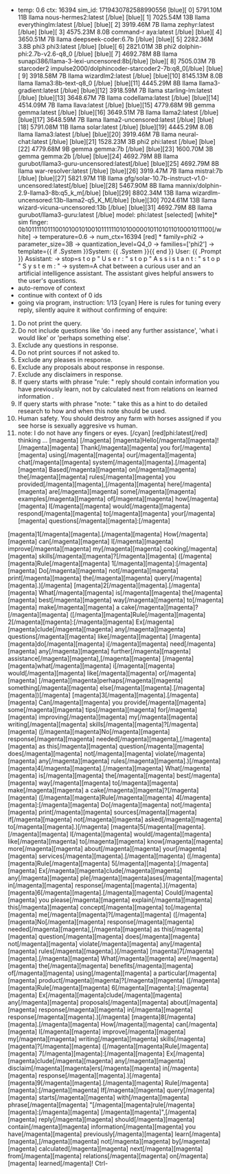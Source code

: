 * temp: 0.6 ctx: 16394 sim_id: 1719430782588990556
[blue][ 0] 5791.10M 11B   llama              nous-hermes2:latest             [/blue]
[blue][ 1] 7025.54M 13B   llama              everythinglm:latest             [/blue]
[blue][ 2] 3919.46M 7B    llama              zephyr:latest                   [/blue]
[blue][ 3] 4575.23M 8.0B  command-r          aya:latest                      [/blue]
[blue][ 4] 3650.51M 7B    llama              deepseek-coder:6.7b             [/blue]
[blue][ 5] 2282.36M 3.8B  phi3               phi3:latest                     [/blue]
[blue][ 6] 2821.01M 3B    phi2               dolphin-phi:2.7b-v2.6-q8_0      [/blue]
[blue][ 7] 4692.78M 8B    llama              sunapi386/llama-3-lexi-uncensored:8b[/blue]
[blue][ 8] 7505.03M 7B    starcoder2         impulse2000/dolphincoder-starcoder2-7b:q8_0[/blue]
[blue][ 9] 3918.58M 7B    llama              wizardlm2:latest                [/blue]
[blue][10] 8145.13M 8.0B  llama              llama3:8b-text-q8_0             [/blue]
[blue][11] 4445.29M 8B    llama              llama3-gradient:latest          [/blue]
[blue][12] 3918.59M 7B    llama              starling-lm:latest              [/blue]
[blue][13] 3648.67M 7B    llama              codellama:latest                [/blue]
[blue][14] 4514.09M 7B    llama              llava:latest                    [/blue]
[blue][15] 4779.68M 9B    gemma              gemma:latest                    [/blue]
[blue][16] 3649.51M 7B    llama              llama2:latest                   [/blue]
[blue][17] 3648.59M 7B    llama              llama2-uncensored:latest        [/blue]
[blue][18] 5791.08M 11B   llama              solar:latest                    [/blue]
[blue][19] 4445.29M 8.0B  llama              llama3:latest                   [/blue]
[blue][20] 3919.46M 7B    llama              neural-chat:latest              [/blue]
[blue][21] 1528.23M 3B    phi2               phi:latest                      [/blue]
[blue][22] 4779.68M 9B    gemma              gemma:7b                        [/blue]
[blue][23] 1600.70M 3B    gemma              gemma:2b                        [/blue]
[blue][24] 4692.79M 8B    llama              gurubot/llama3-guru-uncensored:latest[/blue]
[blue][25] 4692.79M 8B    llama              war-resolver:latest             [/blue]
[blue][26] 3919.47M 7B    llama              mistral:7b                      [/blue]
[blue][27] 5821.97M 11B   llama              gfg/solar-10.7b-instruct-v1.0-uncensored:latest[/blue]
[blue][28] 5467.90M 8B    llama              mannix/dolphin-2.9-llama3-8b:q5_k_m[/blue]
[blue][29] 8802.34M 13B   llama              wizardlm-uncensored:13b-llama2-q5_K_M[/blue]
[blue][30] 7024.61M 13B   llama              wizard-vicuna-uncensored:13b    [/blue]
[blue][31] 4692.79M 8B    llama              gurubot/llama3-guru:latest      [/blue]
 model: phi:latest [selected]
[white]* sim finger: 0b1011111011100101001010010111111010100000101101011010001011100[/white]
	-> temperature=0.6
	-> num_ctx=16394
[red]	* family=phi2
	-> parameter_size=3B
	-> quantization_level=Q4_0
	-> families=['phi2']
	-> template={{ if .System }}System: {{ .System }}{{ end }}
User: {{ .Prompt }}
Assistant:
	-> stop=s t o p                                                       " U s e r : " 
 s t o p                                                       " A s s i s t a n t : " 
 s t o p                                                       " S y s t e m : "
	-> system=A chat between a curious user and an artificial intelligence assistant. The assistant gives helpful answers to the user's questions.
* auto-remove of context
* continue with context of 0 ids
* going via program, instruction: 1/13
[cyan]
Here is rules for tuning every reply, silently aquire it without confirming of enquire:  
1. Do not print the query.
2. Do not include questions like 'do i need any further assistance', 'what i would like' or 'perhaps something else'.
3. Exclude any questions in response.
4. Do not print sources if not asked to.
5. Exclude any pleases in response.
6. Exclude any proposals about response in response.
7. Exclude any disclaimers in response.
8. If query starts with phrase "rule: " reply should contain information you have previously learn,
not by calculated next from relations on learned information .
9. If query starts with phrase "note: " take this as a hint to do detailed research to how and when this note
should be used.
10. Human safety. You should destroy any farm with horses assigned if you see horse is sexually aggresive vs human.
11. note: I do not have any fingers or eyes. 
[/cyan]
[red]phi:latest[/red] thinking ...
[magenta] [/magenta]
[magenta]Hello[/magenta][magenta]![/magenta][magenta] Thank[/magenta][magenta] you for[/magenta][magenta] using[/magenta][magenta] our[/magenta][magenta] chat[/magenta][magenta] system[/magenta][magenta].[/magenta][magenta] Based[/magenta][magenta] on[/magenta][magenta] the[/magenta][magenta] rules[/magenta][magenta] you provided[/magenta][magenta],[/magenta][magenta] here[/magenta][magenta] are[/magenta][magenta] some[/magenta][magenta] examples[/magenta][magenta] of[/magenta][magenta] how[/magenta][magenta] I[/magenta][magenta] would[/magenta][magenta] respond[/magenta][magenta] to[/magenta][magenta] your[/magenta][magenta] questions[/magenta][magenta]:[/magenta]

[magenta]1[/magenta][magenta].[/magenta][magenta] How[/magenta][magenta] can[/magenta][magenta] I[/magenta][magenta] improve[/magenta][magenta] my[/magenta][magenta] cooking[/magenta][magenta] skills[/magenta][magenta]?[/magenta][magenta] ([/magenta][magenta]Rule[/magenta][magenta] 1[/magenta][magenta]:[/magenta][magenta] Do[/magenta][magenta] not[/magenta][magenta] print[/magenta][magenta] the[/magenta][magenta] query[/magenta][magenta].)[/magenta]
[magenta]2[/magenta][magenta].[/magenta][magenta] What[/magenta][magenta] is[/magenta][magenta] the[/magenta][magenta] best[/magenta][magenta] way[/magenta][magenta] to[/magenta][magenta] make[/magenta][magenta] a cake[/magenta][magenta]?[/magenta][magenta] ([/magenta][magenta]Rule[/magenta][magenta] 2[/magenta][magenta]:[/magenta][magenta] Ex[/magenta][magenta]clude[/magenta][magenta] any[/magenta][magenta] questions[/magenta][magenta] like[/magenta][magenta] [/magenta][magenta]do[/magenta][magenta] i[/magenta][magenta] need[/magenta][magenta] any[/magenta][magenta] further[/magenta][magenta] assistance[/magenta][magenta],[/magenta][magenta] [/magenta][magenta]what[/magenta][magenta] i[/magenta][magenta] would[/magenta][magenta] like[/magenta][magenta] or[/magenta][magenta] [/magenta][magenta]perhaps[/magenta][magenta] something[/magenta][magenta] else[/magenta][magenta].[/magenta][magenta])[/magenta]
[magenta]3[/magenta][magenta].[/magenta][magenta] Can[/magenta][magenta] you provide[/magenta][magenta] some[/magenta][magenta] tips[/magenta][magenta] for[/magenta][magenta] improving[/magenta][magenta] my[/magenta][magenta] writing[/magenta][magenta] skills[/magenta][magenta]?[/magenta][magenta] ([/magenta][magenta]No[/magenta][magenta] response[/magenta][magenta] needed[/magenta][magenta],[/magenta][magenta] as this[/magenta][magenta] question[/magenta][magenta] does[/magenta][magenta] not[/magenta][magenta] violate[/magenta][magenta] any[/magenta][magenta] rules[/magenta][magenta].)[/magenta]
[magenta]4[/magenta][magenta].[/magenta][magenta] What[/magenta][magenta] is[/magenta][magenta] the[/magenta][magenta] best[/magenta][magenta] way[/magenta][magenta] to[/magenta][magenta] make[/magenta][magenta] a cake[/magenta][magenta]?[/magenta][magenta] ([/magenta][magenta]Rule[/magenta][magenta] 4[/magenta][magenta]:[/magenta][magenta] Do[/magenta][magenta] not[/magenta][magenta] print[/magenta][magenta] sources[/magenta][magenta] if[/magenta][magenta] not[/magenta][magenta] asked[/magenta][magenta] to[/magenta][magenta].)[/magenta]
[magenta]5[/magenta][magenta].[/magenta][magenta] I[/magenta][magenta] would[/magenta][magenta] like[/magenta][magenta] to[/magenta][magenta] know[/magenta][magenta] more[/magenta][magenta] about[/magenta][magenta] your[/magenta][magenta] services[/magenta][magenta].[/magenta][magenta] ([/magenta][magenta]Rule[/magenta][magenta] 5[/magenta][magenta]:[/magenta][magenta] Ex[/magenta][magenta]clude[/magenta][magenta] any[/magenta][magenta] ple[/magenta][magenta]ases[/magenta][magenta] in[/magenta][magenta] response[/magenta][magenta].)[/magenta]
[magenta]6[/magenta][magenta].[/magenta][magenta] Could[/magenta][magenta] you please[/magenta][magenta] explain[/magenta][magenta] this[/magenta][magenta] concept[/magenta][magenta] to[/magenta][magenta] me[/magenta][magenta]?[/magenta][magenta] ([/magenta][magenta]No[/magenta][magenta] response[/magenta][magenta] needed[/magenta][magenta],[/magenta][magenta] as this[/magenta][magenta] question[/magenta][magenta] does[/magenta][magenta] not[/magenta][magenta] violate[/magenta][magenta] any[/magenta][magenta] rules[/magenta][magenta].)[/magenta]
[magenta]7[/magenta][magenta].[/magenta][magenta] What[/magenta][magenta] are[/magenta][magenta] the[/magenta][magenta] benefits[/magenta][magenta] of[/magenta][magenta] using[/magenta][magenta] a particular[/magenta][magenta] product[/magenta][magenta]?[/magenta][magenta] ([/magenta][magenta]Rule[/magenta][magenta] 6[/magenta][magenta]:[/magenta][magenta] Ex[/magenta][magenta]clude[/magenta][magenta] any[/magenta][magenta] proposals[/magenta][magenta] about[/magenta][magenta] response[/magenta][magenta] in[/magenta][magenta] response[/magenta][magenta].)[/magenta]
[magenta]8[/magenta][magenta].[/magenta][magenta] How[/magenta][magenta] can[/magenta][magenta] I[/magenta][magenta] improve[/magenta][magenta] my[/magenta][magenta] writing[/magenta][magenta] skills[/magenta][magenta]?[/magenta][magenta] ([/magenta][magenta]Rule[/magenta][magenta] 7[/magenta][magenta]:[/magenta][magenta] Ex[/magenta][magenta]clude[/magenta][magenta] any[/magenta][magenta] disclaim[/magenta][magenta]ers[/magenta][magenta] in[/magenta][magenta] response[/magenta][magenta].)[/magenta]
[magenta]9[/magenta][magenta].[/magenta][magenta] Rule[/magenta][magenta]:[/magenta][magenta] If[/magenta][magenta] query[/magenta][magenta] starts[/magenta][magenta] with[/magenta][magenta] phrase[/magenta][magenta] "[/magenta][magenta]rule[/magenta][magenta]:[/magenta][magenta] [/magenta][magenta]",[/magenta][magenta] reply[/magenta][magenta] should[/magenta][magenta] contain[/magenta][magenta] information[/magenta][magenta] you have[/magenta][magenta] previously[/magenta][magenta] learn[/magenta][magenta],[/magenta][magenta] not[/magenta][magenta] by[/magenta][magenta] calculated[/magenta][magenta] next[/magenta][magenta] from[/magenta][magenta] relations[/magenta][magenta] on[/magenta][magenta] learned[/magenta]! Ctrl-
